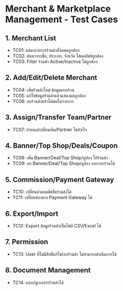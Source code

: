 # Merchant & Marketplace Management - Test Cases

## 1. Merchant List
- TC01: แสดงรายการร้านค้าทั้งหมดถูกต้อง
- TC02: ค้นหาจากชื่อ, ประเภท, จังหวัด ได้ผลลัพธ์ถูกต้อง
- TC03: Filter ร้านค้า Active/Inactive ได้ถูกต้อง

## 2. Add/Edit/Delete Merchant
- TC04: เพิ่มร้านค้าใหม่ ข้อมูลครบถ้วน
- TC05: แก้ไขข้อมูลร้านค้าแล้วแสดงผลถูกต้อง
- TC06: ลบร้านค้าแล้วไม่พบในรายการ

## 3. Assign/Transfer Team/Partner
- TC07: กำหนด/เปลี่ยนทีม/Partner ได้สำเร็จ

## 4. Banner/Top Shop/Deals/Coupon
- TC08: เพิ่ม Banner/Deal/Top Shop/คูปอง ให้ร้านค้า
- TC09: ลบ Banner/Deal/Top Shop/คูปอง ออกจากร้านได้

## 5. Commission/Payment Gateway
- TC10: เปลี่ยนค่าคอมมิชชั่นร้านค้าได้
- TC11: เปลี่ยนช่องทาง Payment Gateway ได้

## 6. Export/Import
- TC12: Export ข้อมูลร้านค้าเป็นไฟล์ CSV/Excel ได้

## 7. Permission
- TC13: User ที่ไม่มีสิทธิ์แก้ไข/ลบร้านค้า ไม่สามารถดำเนินการได้

## 8. Document Management
- TC14: แนบ/ดูเอกสารร้านค้าได้
